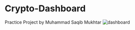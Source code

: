 # Crypto-Dashboard 
Practice Project by Muhammad Saqib Mukhtar
![dashboard](https://github.com/raisaqib37/Crypto-Dashboard/assets/139971475/60428fe0-619d-48fd-bde2-3967c63d1e39)
